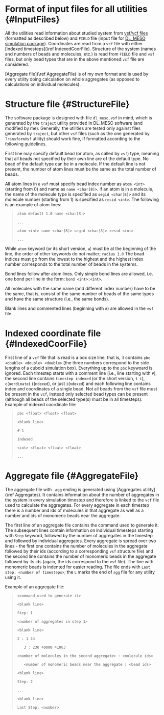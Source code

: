 Format of input files for all utilities {#InputFiles}
=====

All the utilities read information about studied system from [vsf/vcf
files](https://github.com/olenz/vtfplugin/wiki/VTF-format) (formatted as
described below) and `FIELD` file (input file for [DL_MESO simulation
package](http://www.scd.stfc.ac.uk//research/app/ccg/software/DL_MESO/40694.aspx)).
Coordinates are read from a `vcf` file with either
[indexed timesteps](\ref IndexedCoorFile). Structure of the system (names
and numbers of beads and molecules, etc.) is read from `FIELD` file and
`vsf` files, but only bead types that are in the above mentioned `vcf`
file are considered.

[Aggregate file](\ref AggregateFile) is of my own format and is used by
every utility doing calculation on whole aggregates (as opposed to
calculations on individual molecules).

Structure file {#StructureFile}
=====

The software package is designed with file `dl_meso.vsf` in mind, which is
generated by the `traject` utility provided in DL_MESO software (and
modified by me). Generally, the utilities are tested only against files
generated by `traject`, but other `vsf` files (such as the one generated
by `TransformVsf` utility) should work fine, if formatted according to the
following guidelines.

First line may specify default bead (or atom, as called by `vsf`) type,
meaning that all beads not specified by their own line are of the default
type. No bead of the default type can be in a molecule. If the default line
is not present, the number of atom lines must be the same as the total number
of beads.

All atom lines in a `vsf` must specify bead index number as `atom <int>`
(starting from 0) and name as `name <char[8]>`.  If an atom is in a
molecule, the name of the molecule type is specified as `segid <char[8]>`
and its molecule number (starting from 1) is specified as `resid <int>`. The
following is an example of atom lines:

> `atom default 1.0 name <char[8]>`
>
> `...`
>
> `atom <int> name <char[8]> segid <char[8]> resid <int>`
>
> `...`

While `atom` keyword (or its short version, `a`) must be at the beginning
of the line, the order of other keywords do not matter; `radius 1.0` The
bead indices must go from the lowest to the highest and the highest index
number corresponds to the total number of beads in the systems.

Bond lines follow after atom lines. Only simple bond lines are allowed, i.e. one
bond per line in the form: `bond <int>:<int>`.

All molecules with the same name (and different index number) have to be
the same, that is, consist of the same number of beads of the same types
and have the same structure (i.e., the same bonds).

Blank lines and commented lines (beginning with `#`) are allowed in the
`vsf` file.

<!--
Optional bond file - TO BE RE-IMPLEMENTED {#BondFile}
=====

Bonds for each molecule type are specified in `FIELD`, but they can be read
from a different file if required.

The file with molecule bonds must contain name of the molecule type (same
as in `FIELD`) followed by number of bonds on the next line and on every
subsequent line two index numbers corresponding to the two connected beads
(bead numbers start from one and are ordered according to beads in `FIELD`
section for the given molecule). The bead numbers do not have to be sorted
in any way and no blank lines should be present.

Example of bond file:

> `triangle`
>
> `3`
>
> `1 2 possible`
>
> `3 1`
>
> `2 3 comment`

This file must be used for molecule types that have only some of its beads
in `vcf` file with indexed timesteps. In such a case, the bead indices
correspond to `FIELD` as if the bead types not present in `vcf` are not
present `FIELD`.

Example of the relevant part of `FIELD`:

> `...`
>
> `beads 3`
>
> `A <float> <float> <float>`
>
> `B <float> <float> <float>`
>
> `A <float> <float> <float>`
>
> `bonds 3`
>
> `harm 1 2 <float> <float>`
>
> `harm 1 3 <float> <float>`
>
> `harm 2 3 <float> <float>`
>
> `finish`

Assuming only bead types `A` are present in `vcf` file, the now necessary
bond file would like like this:

> `name`
>
> `1`
>
> `1 2 possible comment`

Should the bond file not be provided such case, the utilities detect no error,
but will not work correctly (and may crash with segmentation fault).

Bond information about molecule types not present in the bond file will be read
from `FIELD`.

Ordered coordinate file {#OrderedCoorFile}
=====

First line of a `vcf` file with ordered timestep(s) contains box size (or to
be precise, everything before this line is ignored). Each timestep starts
with a comment line (i.e. line starting with `#` sign), the second line
contains `timestep` (or the short version, `t`) and each following line
contains the coordinates of a single bead. Every bead from `vsf` structure
file must be present in each timestep.

Exactly one blank line must be between every two timesteps and no blank
lines are allowed at the end of the file.

Example of ordered coordinate file:

> `pbc <float> <float> <float>`
>
> `<blank line>`
>
> `# 1`
>
> `timestep`
>
> `<float> <float> <float>`
>
> `...`
-->

Indexed coordinate file {#IndexedCoorFile}
=====

First line of a `vcf` file that is read is a box size line, that is, it
contains `pbc <double> <double> <double>` (the three numbers correspond to
the side lengths of a cuboid simulation box). Everything up to the `pbc`
keywoard is ignored. Each timestep starts with a comment line (i.e., line
starting with `#`), the second line contains `timestep indexed` (or the
short version, `t i`), `c`(`oordinate`) `i`(`ndexed`), or just
`i`(`ndexed`)  and each following line contains index and coordinates of a
single bead. Not all beads from the `vsf` file must be present in the
`vcf`, instead only selected bead types can be present (although all beads
of the selected type(s) must be in all timesteps). Example of indexed
coordinate file:

> `pbc <float> <float> <float>`
>
> `<blank line>`
>
> `# 1`
>
> `indexed`
>
> `<int> <float> <float> <float>`
>
> `...`

Aggregate file {#AggregateFile}
=====

The aggregate file with `.agg` ending is generated using
[Aggregates utility](\ref Aggregates). It contains information about the
number of aggregates in the system in every simulation timestep and
therefore is linked to the `vcf` file used to calculate the aggregates.
For every aggregate in each timestep there is a number and ids of molecules
in that aggregate as well as a number and ids of monomeric beads near the
aggregate.

The first line of an aggregate file contains the command used to generate
it. The subsequent lines contain information on individual timesteps
starting with `Step` keyword, followed by the number of aggregates in the
timestep and followed by individual aggregates. Every aggregate is spread
over two lines - the first one contains the number of molecules in the
aggregate followed by their ids (according to a corresponding `vsf`
structure file) and the second line contains the number of monomeric beads
in the aggregate followed by its ids (again, the ids correspond to the
`vsf` file). The line with monomeric beads is indented for easier reading.
The file ends with `Last step: <number of timesteps>`; the `L` marks the
end of `agg` file for any utility using it.

Example of an aggregate file:

> `<command used to generate it>`
>
> `<blank line>`
>
> `Step: 1`
>
> `<number of aggregates in step 1>`
>
> `<blank line>`
>
> `2 : 1 34`
>
> `   3 : 230 40000 41003`
>
> `<number of molecules in the second aggregate> : <molecule ids>`
>
> `   <number of monomeric beads near the aggregate : <bead ids>`
>
> `<blank line>`
>
> `Step: 2`
>
> `...`
>
> `<blank line>`
>
> `Last Step: <number>`
